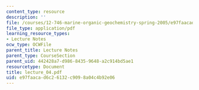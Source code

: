 ```yaml
---
content_type: resource
description: ''
file: /courses/12-746-marine-organic-geochemistry-spring-2005/e97faacad6c26132c9098a04c4b92e06_lecture_04.pdf
file_type: application/pdf
learning_resource_types:
- Lecture Notes
ocw_type: OCWFile
parent_title: Lecture Notes
parent_type: CourseSection
parent_uid: 442428a7-d986-8435-9648-a2c914bd5ae1
resourcetype: Document
title: lecture_04.pdf
uid: e97faaca-d6c2-6132-c909-8a04c4b92e06
---
```

